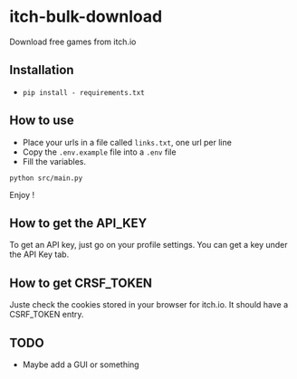 # itch-bulk-download

Download free games from itch.io

## Installation

- `pip install - requirements.txt`

## How to use

- Place your urls in a file called `links.txt`, one url per line
- Copy the `.env.example` file into a `.env` file
- Fill the variables.

`python src/main.py`

Enjoy !

## How to get the API_KEY

To get an API key, just go on your profile settings. You can get a key under the API Key tab.

## How to get CRSF_TOKEN

Juste check the cookies stored in your browser for itch.io. It should have a CSRF_TOKEN entry.

## TODO

- Maybe add a GUI or something
